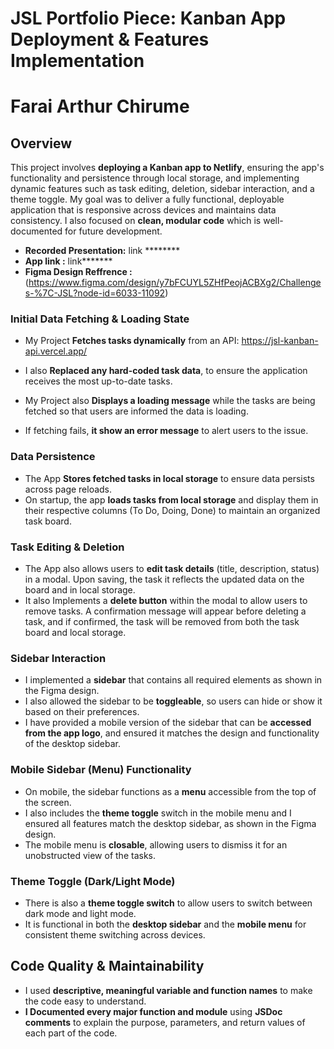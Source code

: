 # JSL Portfolio Piece: Kanban App Deployment & Features Implementation
# Farai Arthur Chirume 

## Overview

This project involves **deploying a Kanban app to Netlify**, ensuring the app's functionality and persistence through local storage, and implementing dynamic features such as task editing, deletion, sidebar interaction, and a theme toggle. My goal was to deliver a fully functional, deployable application that is responsive across devices and maintains data consistency. I also focused on **clean, modular code** which is well-documented for future development.

- **Recorded Presentation:** link ********
- **App link :** link*******
- **Figma Design Reffrence :** (https://www.figma.com/design/y7bFCUYL5ZHfPeojACBXg2/Challenges-%7C-JSL?node-id=6033-11092)

### Initial Data Fetching & Loading State

- My Project **Fetches tasks dynamically** from an API: https://jsl-kanban-api.vercel.app/

- I also **Replaced any hard-coded task data**, to ensure the application receives the most up-to-date tasks.

- My Project also **Displays a loading message** while the tasks are being fetched so that users are informed the data is loading.
- If fetching fails, **it show an error message** to alert users to the issue.

### Data Persistence

- The App **Stores fetched tasks in local storage** to ensure data persists across page reloads.
- On startup, the app **loads tasks from local storage** and display them in their respective columns (To Do, Doing, Done) to maintain an organized task board.

### Task Editing & Deletion

- The App also allows users to **edit task details** (title, description, status) in a modal. Upon saving, the task it reflects the updated data on the board and in local storage.
- It also Implements a **delete button** within the modal to allow users to remove tasks. A confirmation message will appear before deleting a task, and if confirmed, the task will be removed from both the task board and local storage.

### Sidebar Interaction

- I implemented a **sidebar** that contains all required elements as shown in the Figma design.
- I also allowed the sidebar to be **toggleable**, so users can hide or show it based on their preferences.
- I have provided a mobile version of the sidebar that can be **accessed from the app logo**, and ensured it matches the design and functionality of the desktop sidebar.

### Mobile Sidebar (Menu) Functionality

- On mobile, the sidebar functions as a **menu** accessible from the top of the screen.
- I also includes the **theme toggle** switch in the mobile menu and I ensured all features match the desktop sidebar, as shown in the Figma design.
- The mobile menu is **closable**, allowing users to dismiss it for an unobstructed view of the tasks.

### Theme Toggle (Dark/Light Mode)

- There is also a **theme toggle switch** to allow users to switch between dark mode and light mode.
- It is functional in both the **desktop sidebar** and the **mobile menu** for consistent theme switching across devices.

## Code Quality & Maintainability

- I used **descriptive, meaningful variable and function names** to make the code easy to understand.
- **I Documented every major function and module** using **JSDoc comments** to explain the purpose, parameters, and return values of each part of the code.

